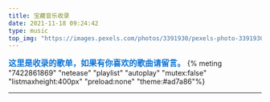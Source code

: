```yaml
---
title: 宝藏音乐收录
date: 2021-11-18 09:24:42
type: music
top_img: "https://images.pexels.com/photos/3391930/pexels-photo-3391930.jpeg?auto=compress&cs=tinysrgb&dpr=2&h=650&w=940"
---
```

<font color=#0c74d6 size=3 face="黑体">**这里是收录的歌单，如果有你喜欢的歌曲请留言。**</font>
{% meting "7422861869" "netease" "playlist" "autoplay" "mutex:false" "listmaxheight:400px" "preload:none" "theme:#ad7a86"%}
- - -
